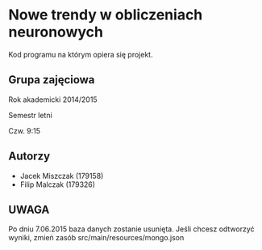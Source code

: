 Nowe trendy w obliczeniach neuronowych
======================================

Kod programu na którym opiera się projekt.

Grupa zajęciowa
---------------

Rok akademicki 2014/2015

Semestr letni

Czw. 9:15

Autorzy
-------

* Jacek Miszczak (179158)
* Filip Malczak (179326)

UWAGA
-----

Po dniu 7.06.2015 baza danych zostanie usunięta. Jeśli chcesz odtworzyć wyniki, zmień zasób src/main/resources/mongo.json